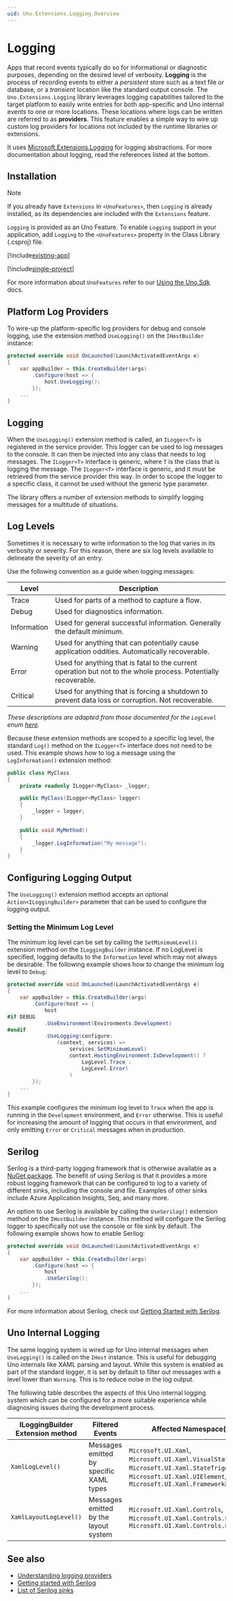```yaml
---
uid: Uno.Extensions.Logging.Overview
---
```


# Logging

Apps that record events typically do so for informational or diagnostic purposes, depending on the desired level of verbosity. **Logging** is the process of recording events to either a _persistent_ store such as a text file or database, or a _transient_ location like the standard output console. The `Uno.Extensions.Logging` library leverages logging capabilities tailored to the target platform to easily write entries for both app-specific and Uno internal events to one or more locations. These locations where logs can be written are referred to as **providers**. This feature enables a simple way to wire up custom log providers for locations not included by the runtime libraries or extensions.

It uses [Microsoft.Extensions.Logging](https://www.nuget.org/packages/Microsoft.Extensions.Logging) for logging abstractions. For more documentation about logging, read the references listed at the bottom.

## Installation

> [!NOTE]
> If you already have `Extensions` in `<UnoFeatures>`, then `Logging` is already installed, as its dependencies are included with the `Extensions` feature.

`Logging` is provided as an Uno Feature. To enable `Logging` support in your application, add `Logging` to the `<UnoFeatures>` property in the Class Library (.csproj) file.

[!include[existing-app](../includes/existing-app.md)]

[!include[single-project](../includes/single-project.md)]

For more information about `UnoFeatures` refer to our [Using the Uno.Sdk](xref:Uno.Features.Uno.Sdk) docs.

## Platform Log Providers

To wire-up the platform-specific log providers for debug and console logging, use the extension method `UseLogging()` on the `IHostBuilder` instance:

```csharp
protected override void OnLaunched(LaunchActivatedEventArgs e)
{
    var appBuilder = this.CreateBuilder(args)
        .Configure(host => {
            host.UseLogging();
        });
    ...
}
```

## Logging

When the `UseLogging()` extension method is called, an `ILogger<T>` is registered in the service provider. This logger can be used to log messages to the console. It can then be injected into any class that needs to log messages. The `ILogger<T>` interface is generic, where `T` is the class that is logging the message. The `ILogger<T>` interface is generic, and it must be retrieved from the service provider this way. In order to scope the logger to a specific class, it cannot be used without the generic type parameter.

The library offers a number of extension methods to simplify logging messages for a multitude of situations.

## Log Levels

Sometimes it is necessary to write information to the log that varies in its verbosity or severity. For this reason, there are six log levels available to delineate the severity of an entry.

Use the following convention as a guide when logging messages:

| Level | Description |
|-------|-------------|
| Trace | Used for parts of a method to capture a flow. |
| Debug | Used for diagnostics information. |
| Information | Used for general successful information. Generally the default minimum. |
| Warning | Used for anything that can potentially cause application oddities. Automatically recoverable. |
| Error | Used for anything that is fatal to the current operation but not to the whole process. Potentially recoverable. |
| Critical | Used for anything that is forcing a shutdown to prevent data loss or corruption. Not recoverable. |

_These descriptions are adapted from those documented for the `LogLevel` enum [here](https://learn.microsoft.com/dotnet/api/microsoft.extensions.logging.loglevel)._

Because these extension methods are scoped to a specific log level, the standard `Log()` method on the `ILogger<T>` interface does not need to be used. This example shows how to log a message using the `LogInformation()` extension method:

```csharp
public class MyClass
{
    private readonly ILogger<MyClass> _logger;

    public MyClass(ILogger<MyClass> logger)
    {
        _logger = logger;
    }

    public void MyMethod()
    {
        _logger.LogInformation("My message");
    }
}
```

## Configuring Logging Output

The `UseLogging()` extension method accepts an optional `Action<ILoggingBuilder>` parameter that can be used to configure the logging output.

### Setting the Minimum Log Level

The minimum log level can be set by calling the `SetMinimumLevel()` extension method on the `ILoggingBuilder` instance. If no LogLevel is specified, logging defaults to the `Information` level which may not always be desirable. The following example shows how to change the minimum log level to `Debug`:

```csharp
protected override void OnLaunched(LaunchActivatedEventArgs e)
{
    var appBuilder = this.CreateBuilder(args)
        .Configure(host => {
            host
#if DEBUG
            .UseEnvironment(Environments.Development)
#endif
            .UseLogging(configure:
                (context, services) =>
                    services.SetMinimumLevel(
                    context.HostingEnvironment.IsDevelopment() ?
                        LogLevel.Trace :
                        LogLevel.Error)
                    )
        });
    ...
}
```

This example configures the minimum log level to `Trace` when the app is running in the `Development` environment, and `Error` otherwise. This is useful for increasing the amount of logging that occurs in that environment, and only emitting `Error` or `Critical` messages when in production.

## Serilog

Serilog is a third-party logging framework that is otherwise available as a [NuGet package](https://www.nuget.org/packages/Serilog). The benefit of using Serilog is that it provides a more robust logging framework that can be configured to log to a variety of different sinks, including the console and file. Examples of other sinks include Azure Application Insights, Seq, and many more.

An option to use Serilog is available by calling the `UseSerilog()` extension method on the `IHostBuilder` instance. This method will configure the Serilog logger to specifically not use the console or file sink by default. The following example shows how to enable Serilog:

```csharp
protected override void OnLaunched(LaunchActivatedEventArgs e)
{
    var appBuilder = this.CreateBuilder(args)
        .Configure(host => {
            host
            .UseSerilog();
        });
    ...
}
```

For more information about Serilog, check out [Getting Started with Serilog](https://github.com/serilog/serilog/wiki/Getting-Started).

## Uno Internal Logging

The same logging system is wired up for Uno internal messages when `UseLogging()`  is called on the `IHost` instance. This is useful for debugging Uno internals like XAML parsing and layout. While this system is enabled as part of the standard logger, it is set by default to filter out messages with a level lower than `Warning`. This is to reduce noise in the log output.

The following table describes the aspects of this Uno internal logging system which can be configured for a more suitable experience while diagnosing issues during the development process.

| ILoggingBuilder Extension method | Filtered Events  | Affected Namespace(s) |
|------------------|-------------|---------------------|
| `XamlLogLevel()` | Messages emitted by specific XAML types | `Microsoft.UI.Xaml`, `Microsoft.UI.Xaml.VisualStateGroup`, `Microsoft.UI.Xaml.StateTriggerBase`, `Microsoft.UI.Xaml.UIElement`, `Microsoft.UI.Xaml.FrameworkElement` |
| `XamlLayoutLogLevel()` | Messages emitted by the layout system | `Microsoft.UI.Xaml.Controls`, `Microsoft.UI.Xaml.Controls.Layouter`, `Microsoft.UI.Xaml.Controls.Panel` |

## See also

- [Understanding logging providers](https://learn.microsoft.com/aspnet/core/fundamentals/logging/)
- [Getting started with Serilog](https://github.com/serilog/serilog/wiki/Getting-Started)
- [List of Serilog sinks](https://github.com/serilog/serilog/wiki/Provided-Sinks)
